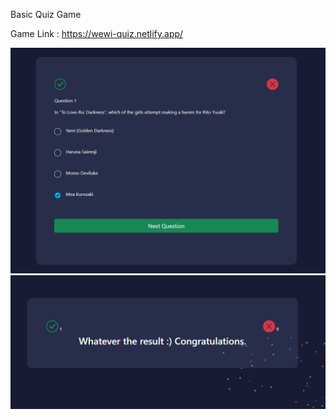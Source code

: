 Basic Quiz Game

Game Link : https://wewi-quiz.netlify.app/

![Game Image](wewi-quiz/game.png)
![Game Image](wewi-quiz/game2.png)

